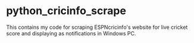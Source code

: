 # python_cricinfo_scrape
This contains my code for scraping ESPNcricinfo's website for live cricket score and displaying as notifications in Windows PC.
